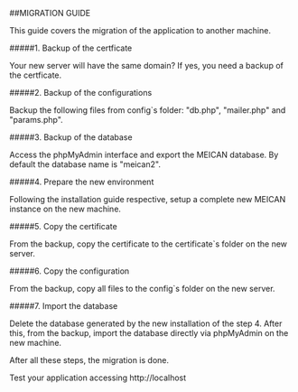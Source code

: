 ##MIGRATION GUIDE

This guide covers the migration of the application to another machine.

#####1. Backup of the certficate

Your new server will have the same domain? If yes, you need a backup of the certficate.

#####2. Backup of the configurations

Backup the following files from config`s folder: "db.php", "mailer.php" and "params.php". 

#####3. Backup of the database

Access the phpMyAdmin interface and export the MEICAN database. By default the database name is "meican2".

#####4. Prepare the new environment

Following the installation guide respective, setup a complete new MEICAN instance on the new machine.

#####5. Copy the certificate

From the backup, copy the certificate to the certificate`s folder on the new server.

#####6. Copy the configuration

From the backup, copy all files to the config`s folder on the new server.

#####7. Import the database

Delete the database generated by the new installation of the step 4. After this, from the backup, import the database directly via phpMyAdmin on the new machine.

After all these steps, the migration is done.

Test your application accessing http://localhost
